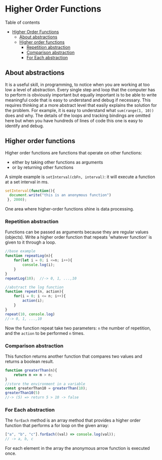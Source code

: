 # Higher Order Functions
Table of contents
- [Higher Order Functions](#higher-order-functions)
	- [About abstractions](#about-abstractions)
	- [Higher order functions](#higher-order-functions-1)
		- [Repetition abstraction](#repetition-abstraction)
		- [Comparison abstraction](#comparison-abstraction)
		- [For Each abstraction](#for-each-abstraction)
## About abstractions
It is a useful skill, in programming, to notice when you are working at too low a level of abstraction. Every single step and loop that the computer has to perform is obviously important but equally important is to be able to write meaningful code that is easy to understand and debug if necessary. This requires thinking at a more abstract level that easily explains the solution for the problem. For example, it is easy to understand what `sum(range(1, 10))` does and why. The details of the loops and tracking bindings are omitted here but when you have hundreds of lines of code this one is easy to identify and debug.
## Higher order functions
Higher order functions are functions that operate on other functions: 
- either by taking other functions as arguments 
- or by returning other functions

A simple example is `setInterval(cbFn, interval)`: it will execute a function at a set interval in ms.
```js
setInterval(function(){
  document.write("this is an anonymous function")
 }, 2000);
```
One area where higher-order functions shine is data processing. 

### Repetition abstraction
Functions can be passed as arguments because they are regular values (objects). Write a higher order function that repeats 'whatever function' is given to it through a loop.
```js
//base example
function repeatLog(n){
	for(let i = 0; i <=n; i++){
		console.log(i);
	}
}
repeatLog(10); 	//-> 0, 1, ...,10

//abstract the log function
function repeat(n, action){
	for(i = 0; i <= n; i++){
		action(i);
	}
}
repeat(10, console.log)	
//-> 0, 1, ...,10
```
Now the function repeat take two parameters: `n` the number of repetition, and the `action` to be performed `n` times.

### Comparison abstraction
This function returns another function that compares two values and returns a boolean result.
```js
function greaterThan(n){
	return m => m > n;
}
//store the environment in a variable
const greaterThan10 = greaterThan(10);
greaterThan10(5)		
//-> (5) => return 5 > 10 -> false	
```

### For Each abstraction
The `forEach` method is an array method that provides a higher order function that performs a for loop on the given array:
```js
["a", "b", "c"].forEach((val) => console.log(val));
// -> a, b, c 
```
For each element in the array the anonymous arrow function is executed once.